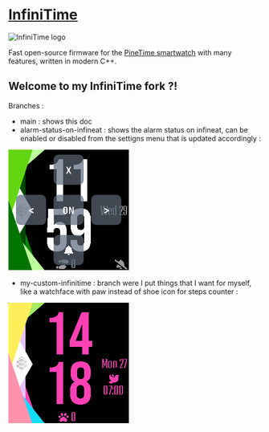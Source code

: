 # [InfiniTime](https://github.com/Eve1374/InfiniTime)

![InfiniTime logo](doc/logo/infinitime-logo-small.jpg "InfiniTime Logo")

Fast open-source firmware for the [PineTime smartwatch](https://pine64.org/devices/pinetime/) with many features, written in modern C++.

## Welcome to my InfiniTime fork ?!

Branches :

- main : shows this doc
- alarm-status-on-infineat : shows the alarm status on infineat, can be enabled or disabled from the settigns menu that is updated accordingly :

![Infineat settings](doc/ui/infineat_settings.png "Infineat settings")

- my-custom-infinitime : branch were I put things that I want for myself, like a watchface with paw instead of shoe icon for steps counter :

![Meow watchface](doc/ui/meow_alarmset.png "Meow watchface")
